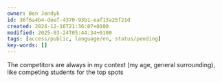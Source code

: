 ```yaml
---
owner: Ben Jendyk
id: 36f6a4b4-deef-4370-93b1-eaf13a25f21d
created: 2024-12-16T21:36:07+0100
modified: 2025-03-24T05:44:34+0100
tags: [access/public, language/en, status/pending]
key-words: []
---
```


The competitors are always in my context (my age, general surrounding), like competing students for the top spots